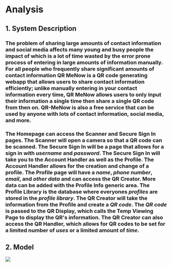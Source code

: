 # Analysis
## 1. System Description

### The problem of sharing large amounts of contact information and social media affects many young and busy people the impact of which is a lot of time wasted by the error prone process of entering in large amounts of information manually. For all people who frequently share significant amounts of contact information QR MeNow is a QR code generating webapp that allows users to share contact information efficiently; unlike manually entering in your contact information every time, QR MeNow allows users to only input their information a single time then share a single QR code from then on. QR-MeNow is also a free service that can be used by anyone with lots of contact information, social media, and more. <br>

### The **Homepage** can access the **Scanner** and **Secure Sign In** pages. The **Scanner** will open a camera so that a QR code can be scanned. The **Secure Sign In** will be a page that allows for a sign in with *username* and *password*. The **Secure Sign In** will take you to the **Account Handler** as well as the **Profile**. The **Account Handler** allows for the creation and change of a profile. The **Profile** page will have a *name*, *phone number*, *email*, and *other data* and can access the **QR Creator**. More data can be added with the **Profile Info** generic area. The **Profile Library** is the database where everyones *profiles* are stored in the *profile library*. The **QR Creator** will take the information from the **Profile** and create a *QR code*. The *QR code* is passed to the **QR Display**, which calls the **Temp Viewing Page** to display the QR's information. The **QR Creator** can also access the **QR Handler**, which allows for QR codes to be set for a limited number of *uses* or a limited amount of *time*. <br>

## 2. Model
![](https://github.com/Oddant1/QR-MeNow/blob/main/documentation/assets/D3Model.JPG)


